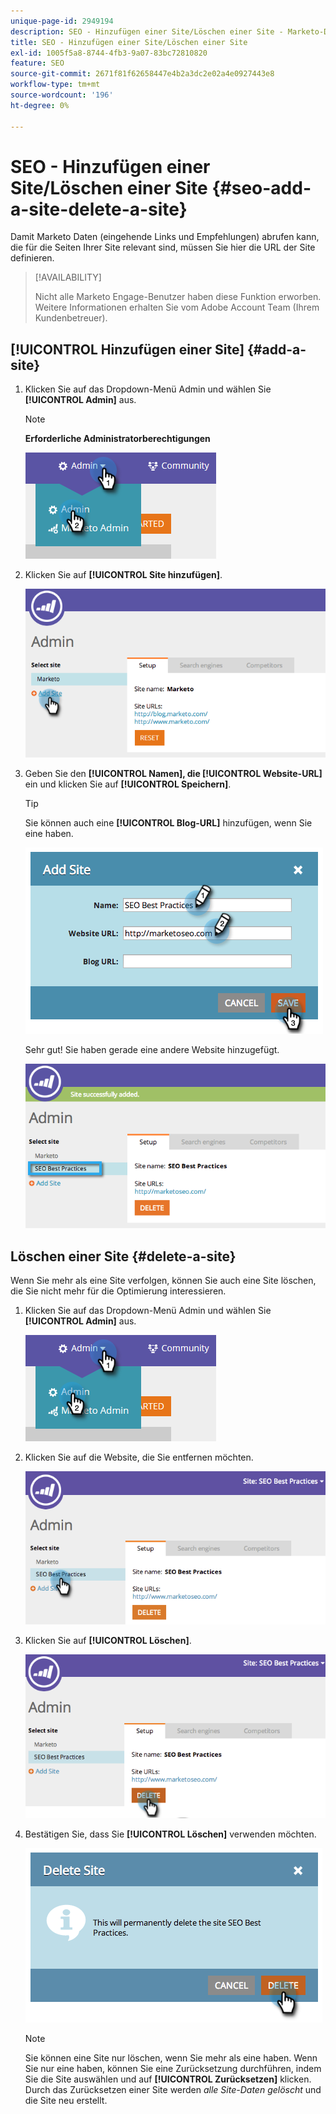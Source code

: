 ```yaml
---
unique-page-id: 2949194
description: SEO - Hinzufügen einer Site/Löschen einer Site - Marketo-Dokumente - Produktdokumentation
title: SEO - Hinzufügen einer Site/Löschen einer Site
exl-id: 1005f5a8-8744-4fb3-9a07-83bc72810820
feature: SEO
source-git-commit: 2671f81f62658447e4b2a3dc2e02a4e0927443e8
workflow-type: tm+mt
source-wordcount: '196'
ht-degree: 0%

---
```


# SEO - Hinzufügen einer Site/Löschen einer Site {#seo-add-a-site-delete-a-site}

Damit Marketo Daten (eingehende Links und Empfehlungen) abrufen kann, die für die Seiten Ihrer Site relevant sind, müssen Sie hier die URL der Site definieren.

>[!AVAILABILITY]
>
>Nicht alle Marketo Engage-Benutzer haben diese Funktion erworben. Weitere Informationen erhalten Sie vom Adobe Account Team (Ihrem Kundenbetreuer).

## [!UICONTROL Hinzufügen einer Site] {#add-a-site}

1. Klicken Sie auf das Dropdown-Menü Admin und wählen Sie **[!UICONTROL Admin]** aus.

   >[!NOTE]
   >
   >**Erforderliche Administratorberechtigungen**

   ![](assets/one.png)

1. Klicken Sie auf **[!UICONTROL Site hinzufügen]**.

   ![](assets/two.png)

1. Geben Sie den **[!UICONTROL Namen], die [!UICONTROL Website-URL]** ein und klicken Sie auf **[!UICONTROL Speichern]**.

   >[!TIP]
   >
   >Sie können auch eine **[!UICONTROL Blog-URL]** hinzufügen, wenn Sie eine haben.

   ![](assets/image2014-9-17-21-3a19-3a51.png)

   Sehr gut! Sie haben gerade eine andere Website hinzugefügt.

   ![](assets/four.png)

## Löschen einer Site {#delete-a-site}

Wenn Sie mehr als eine Site verfolgen, können Sie auch eine Site löschen, die Sie nicht mehr für die Optimierung interessieren.

1. Klicken Sie auf das Dropdown-Menü Admin und wählen Sie **[!UICONTROL Admin]** aus.

   ![](assets/one.png)

1. Klicken Sie auf die Website, die Sie entfernen möchten.

   ![](assets/six.png)

1. Klicken Sie auf **[!UICONTROL Löschen]**.

   ![](assets/seven.png)

1. Bestätigen Sie, dass Sie **[!UICONTROL Löschen]** verwenden möchten.

   ![](assets/image2014-9-17-21-3a21-3a22.png)

   >[!NOTE]
   >
   >Sie können eine Site nur löschen, wenn Sie mehr als eine haben. Wenn Sie nur eine haben, können Sie eine Zurücksetzung durchführen, indem Sie die Site auswählen und auf **[!UICONTROL Zurücksetzen]** klicken. Durch das Zurücksetzen einer Site werden _alle Site-Daten gelöscht_ und die Site neu erstellt.
